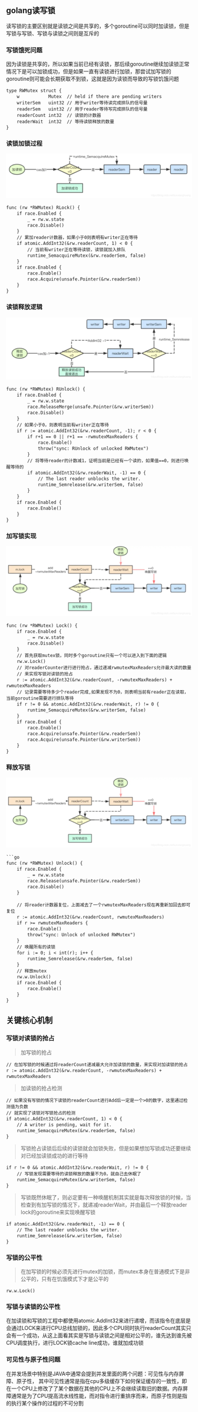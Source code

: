 ## golang读写锁

读写锁的主要区别就是读锁之间是共享的，多个goroutine可以同时加读锁，但是写锁与写锁、写锁与读锁之间则是互斥的

### 写锁饿死问题

因为读锁是共享的，所以如果当前已经有读锁，那后续goroutine继续加读锁正常情况下是可以加锁成功，但是如果一直有读锁进行加锁，那尝试加写锁的goroutine则可能会长期获取不到锁，这就是因为读锁而导致的写锁饥饿问题

```golang
type RWMutex struct {
    w           Mutex  // held if there are pending writers
    writerSem   uint32 // 用于writer等待读完成排队的信号量
    readerSem   uint32 // 用于reader等待写完成排队的信号量
    readerCount int32  // 读锁的计数器
    readerWait  int32  // 等待读锁释放的数量
}

```

### 读锁加锁过程

![读锁](../img/20200310183100318.png)

```golang
func (rw *RWMutex) RLock() {
    if race.Enabled {
        _ = rw.w.state
        race.Disable()
    }
    // 累加reader计数器，如果小于0则表明有writer正在等待
    if atomic.AddInt32(&rw.readerCount, 1) < 0 {
        // 当前有writer正在等待读锁，读锁就加入排队
        runtime_SemacquireMutex(&rw.readerSem, false)
    }
    if race.Enabled {
        race.Enable()
        race.Acquire(unsafe.Pointer(&rw.readerSem))
    }
}
```

### 读锁释放逻辑

![读锁](../img/20200310183238131.png)

```golang
func (rw *RWMutex) RUnlock() {
    if race.Enabled {
        _ = rw.w.state
        race.ReleaseMerge(unsafe.Pointer(&rw.writerSem))
        race.Disable()
    }
    // 如果小于0，则表明当前有writer正在等待
    if r := atomic.AddInt32(&rw.readerCount, -1); r < 0 {
        if r+1 == 0 || r+1 == -rwmutexMaxReaders {
            race.Enable()
            throw("sync: RUnlock of unlocked RWMutex")
        }
        // 将等待reader的计数减1，证明当前是已经有一个读的，如果值==0，则进行唤醒等待的
        if atomic.AddInt32(&rw.readerWait, -1) == 0 {
            // The last reader unblocks the writer.
            runtime_Semrelease(&rw.writerSem, false)
        }
    }
    if race.Enabled {
        race.Enable()
    }
}
```

### 加写锁实现

![写锁](../img/20200310183339731.png)

```golang
func (rw *RWMutex) Lock() {
    if race.Enabled {
        _ = rw.w.state
        race.Disable()
    }
    // 首先获取mutex锁，同时多个goroutine只有一个可以进入到下面的逻辑
    rw.w.Lock()
    // 对readerCounter进行进行抢占，通过递减rwmutexMaxReaders允许最大读的数量
    // 来实现写锁对读锁的抢占
    r := atomic.AddInt32(&rw.readerCount, -rwmutexMaxReaders) + rwmutexMaxReaders
    // 记录需要等待多少个reader完成,如果发现不为0，则表明当前有reader正在读取，当前goroutine需要进行排队等待
    if r != 0 && atomic.AddInt32(&rw.readerWait, r) != 0 {
        runtime_SemacquireMutex(&rw.writerSem, false)
    }
    if race.Enabled {
        race.Enable()
        race.Acquire(unsafe.Pointer(&rw.readerSem))
        race.Acquire(unsafe.Pointer(&rw.writerSem))
    }
}
```

### 释放写锁

![写锁](../img/20200310183339731.png)


```golang
```go
func (rw *RWMutex) Unlock() {
    if race.Enabled {
        _ = rw.w.state
        race.Release(unsafe.Pointer(&rw.readerSem))
        race.Disable()
    }

    // 将reader计数器复位，上面减去了一个rwmutexMaxReaders现在再重新加回去即可复位
    r := atomic.AddInt32(&rw.readerCount, rwmutexMaxReaders)
    if r >= rwmutexMaxReaders {
        race.Enable()
        throw("sync: Unlock of unlocked RWMutex")
    }
    // 唤醒所有的读锁
    for i := 0; i < int(r); i++ {
        runtime_Semrelease(&rw.readerSem, false)
    }
    // 释放mutex
    rw.w.Unlock()
    if race.Enabled {
        race.Enable()
    }
}
```

## 关键核心机制

### 写锁对读锁的抢占

> 加写锁的抢占
```golang
// 在加写锁的时候通过将readerCount递减最大允许加读锁的数量，来实现对加读锁的抢占
r := atomic.AddInt32(&rw.readerCount, -rwmutexMaxReaders) + rwmutexMaxReaders
```

> 加读锁的抢占检测
```golang
// 如果没有写锁的情况下读锁的readerCount进行Add后一定是一个>0的数字，这里通过检测值为负数
// 就实现了读锁对写锁抢占的检测
if atomic.AddInt32(&rw.readerCount, 1) < 0 {
    // A writer is pending, wait for it.
    runtime_SemacquireMutex(&rw.readerSem, false)
}
```

> 写锁抢占读锁后后续的读锁就会加锁失败，但是如果想加写锁成功还要继续对已经加读锁成功的进行等待

```golang
if r != 0 && atomic.AddInt32(&rw.readerWait, r) != 0 {
    // 写锁发现需要等待的读锁释放的数量不为0，就自己去休眠了
    runtime_SemacquireMutex(&rw.writerSem, false)
}
```

> 写锁既然休眠了，则必定要有一种唤醒机制其实就是每次释放锁的时候，当检查到有加写锁的情况下，就递减readerWait，并由最后一个释放reader lock的goroutine来实现唤醒写锁

```golang
if atomic.AddInt32(&rw.readerWait, -1) == 0 {
    // The last reader unblocks the writer.
    runtime_Semrelease(&rw.writerSem, false)
}
```

### 写锁的公平性

> 在加写锁的时候必须先进行mutex的加锁，而mutex本身在普通模式下是非公平的，只有在饥饿模式下才是公平的

```golang
rw.w.Lock()
```

### 写锁与读锁的公平性

在加读锁和写锁的工程中都使用atomic.AddInt32来进行递增，而该指令在底层是会通过LOCK来进行CPU总线加锁的，因此多个CPU同时执行readerCount其实只会有一个成功，从这上面看其实是写锁与读锁之间是相对公平的，谁先达到谁先被CPU调度执行，进行LOCK锁cache line成功，谁就加成功锁

### 可见性与原子性问题

在并发场景中特别是JAVA中通常会提到并发里面的两个问题：可见性与内存屏障、原子性， 其中可见性通常是指在cpu多级缓存下如何保证缓存的一致性，即在一个CPU上修改了了某个数据在其他的CPU上不会继续读取旧的数据。内存屏障通常是为了CPU提高流水线性能，而对指令进行重排序而来，而原子性则是指的执行某个操作的过程的不可分割
